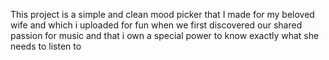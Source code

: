 This project is a simple and clean mood picker that I made for my beloved wife and which i uploaded for fun when we first discovered our shared passion for music and that i own a special power to know exactly what she needs to listen to
